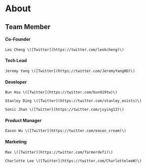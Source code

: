 # About

## Team Member

#### Co-Founder

    Leo Cheng \([Twitter](https://twitter.com/leokcheng)\)

#### Tech Lead

    Jeremy Yang \([Twitter](https://twitter.com/JeremyYangHD)\)

#### Developer

    Bun Hsu \([Twitter](https://twitter.com/bun919tw)\)

    Stanley Ding \([Twitter](https://twitter.com/stanley_exists)\)

    Sonic Jhan \([Twitter](https://twitter.com/jsying13)\)

#### Product Manager

    Eason Wu \([Twitter](https://twitter.com/eason_cream)\)

#### Marketing

    Max \([Twitter](https://twitter.com/farmerdefi)\)

    Charlotte Lee \([Twitter](https://twitter.com/CharlotteleeW)\)

